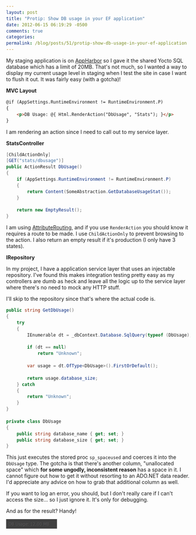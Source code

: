 ```yaml
---
layout: post
title: "Protip: Show DB usage in your EF application"
date: 2012-06-15 06:19:29 -0500
comments: true
categories:
permalink: /blog/posts/51/protip-show-db-usage-in-your-ef-application
---
```


My staging application is on [AppHarbor](http://appharbor.com) so I gave it the shared Yocto SQL database which has a limit of 20MB. That's not much, so I wanted a way to display my current usage level in staging when I test the site in case I want to flush it out. It was fairly easy (with a gotcha)!

**MVC Layout**

```html
@if (AppSettings.RuntimeEnvironment != RuntimeEnvironment.P)
{
    <p>DB Usage: @{ Html.RenderAction("DbUsage", "Stats"); }</p>
}
```

I am rendering an action since I need to call out to my service layer.

**StatsController**

```c#
[ChildActionOnly]
[GET("stats/dbusage")]
public ActionResult DbUsage()
{
    if (AppSettings.RuntimeEnvironment != RuntimeEnvironment.P)
    {
        return Content(SomeAbstraction.GetDatabaseUsageStat());
    }

    return new EmptyResult();
}
```

I am using [AttributeRouting](https://github.com/mccalltd/AttributeRouting), and if you use `RenderAction` you should know it requires a route to be made. I use `ChildActionOnly` to prevent browsing to the action. I also return an empty result if it's production (I only have 3 states).

**IRepository**

In my project, I have a application service layer that uses an injectable repository. I've found this makes integration testing pretty easy as my controllers are dumb as heck and leave all the logic up to the service layer where there's no need to mock any HTTP stuff. 

I'll skip to the repository since that's where the actual code is.

```c#
public string GetDbUsage()
{
    try
    {
        IEnumerable dt = _dbContext.Database.SqlQuery(typeof (DbUsage), "sp_spaceused");

        if (dt == null)
            return "Unknown";

        var usage = dt.OfType<DbUsage>().FirstOrDefault();

        return usage.database_size;
    } catch
    {
        return "Unknown";
    }
}

private class DbUsage
{
    public string database_name { get; set; }
    public string database_size { get; set; }
}
```

This just executes the stored proc `sp_spaceused` and coerces it into the `DbUsage` type. The gotcha is that there's another column, "unallocated space" which **for some ungodly, inconsistent reason** has a space in it. I cannot figure out how to get it without resorting to an ADO.NET data reader. I'd appreciate any advice on how to grab that additional column as well.

If you want to log an error, you should, but I don't really care if I can't access the size... so I just ignore it. It's only for debugging.

And as for the result? Handy!

![DB Usage](/blog/images/53.png)
